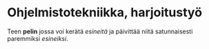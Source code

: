 # Ohjelmistotekniikka, harjoitustyö

Teen **pelin** jossa voi kerätä *esineitä* ja päivittää niitä satunnaisesti paremmiksi *esineiksi*. 
